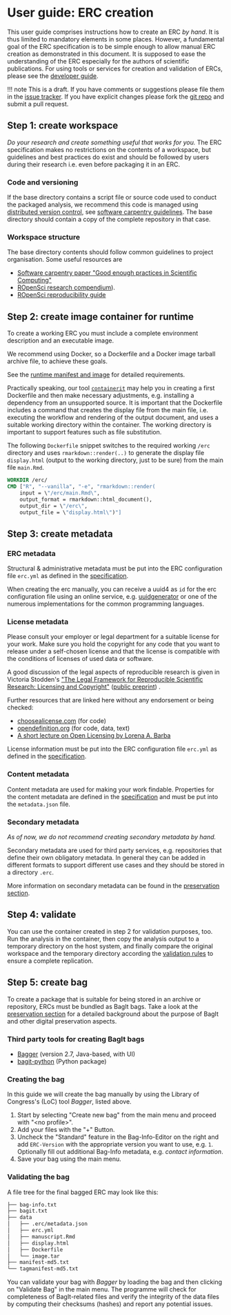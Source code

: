 # User guide: ERC creation

This user guide comprises instructions how to create an ERC _by hand_.
It is thus limited to mandatory elements in some places.
However, a fundamental goal of the ERC specification is to be simple enough to allow manual ERC creation as demonstrated in this document.
It is supposed to ease the understanding of the ERC especially for the authors of scientific publications.
For using tools or services for creation and validation of ERCs, please see the [developer guide](../dev-guide/index.md).

!!! note
    This is a draft.
    If you have comments or suggestions please file them in the <a href="https://github.com/o2r-project/erc-spec/issues">issue tracker</a>.
    If you have explicit changes please fork the <a href="https://github.com/o2r-project/erc-spec">git repo</a> and submit a pull request.

## Step 1: create workspace

_Do your research and create something useful that works for you._
The ERC specification makes no restrictions on the contents of a workspace, but guidelines and best practices do exist and should be followed by users during their research i.e. even before packaging it in an ERC.

### Code and versioning

If the base directory contains a script file or source code used to conduct the packaged analysis, we recommend this code is managed using [distributed version control](https://en.wikipedia.org/wiki/Distributed_version_control), see [software carpentry guidelines](https://github.com/swcarpentry/good-enough-practices-in-scientific-computing/blob/gh-pages/index.md#keeping-track-of-changes).
The base directory should contain a copy of the complete repository in that case.

### Workspace structure

The base directory contents should follow common guidelines to project organisation.
Some useful resources are

- [Software carpentry paper "Good enough practices in Scientific Computing"](https://github.com/swcarpentry/good-enough-practices-in-scientific-computing/blob/gh-pages/index.md#project-organization)
- [ROpenSci research compendium](https://github.com/ropensci/rrrpkg)).
- [ROpenSci reproducibility guide](https://ropensci.github.io/reproducibility-guide/sections/introduction)

## Step 2: create image container for runtime

To create a working ERC you must include a complete environment description and an executable image.

We recommend using Docker, so a Dockerfile and a Docker image tarball archive file, to achieve these goals.

See the [runtime manifest and image](../spec/index.md#runtime-manifest-and-image) for detailed requirements.

Practically speaking, our tool [`containerit`](https://o2r.info/containerit/) may help you in creating a first Dockerfile and then make necessary adjustments, e.g. installing a dependency from an unsupported source.
It is important that the Dockerfile includes a command that creates the display file from the main file, i.e. executing the workflow and rendering of the output document, and uses a suitable working directory within the container.
The working directory is important to support features such as file substitution.

The following `Dockerfile` snippet switches to the required working `/erc` directory and uses `rmarkdown::render(..)` to generate the display file `display.html` (output to the working directory, just to be sure) from the main file `main.Rmd`.

```Dockerfile
WORKDIR /erc/
CMD ["R", "--vanilla", "-e", "rmarkdown::render(
    input = \"/erc/main.Rmd\",
    output_format = rmarkdown::html_document(),
    output_dir = \"/erc\",
    output_file = \"display.html\")"]
```

## Step 3: create metadata

### ERC metadata

Structural & administrative metadata must be put into the ERC configuration file `erc.yml` as defined in the [specification](../spec/index.md#erc-configuration-file).

When creating the erc manually, you can receive a uuid4 as `id` for the erc configuration file using an online service, e.g. [uuidgenerator](https://www.uuidgenerator.net/version4) or one of the numerous implementations for the common programming languages.

### License metadata

Please consult your employer or legal department for a suitable license for your work.
Make sure you hold the copyright for any code that you want to release under a self-chosen license and that the license is compatible with the conditions of licenses of used data or software.

A good discussion of the legal aspects of reproducible research is given in Victoria Stodden's ["The Legal Framework for Reproducible Scientific Research: Licensing and Copyright"](https://aip.scitation.org/doi/pdf/10.1109/MCSE.2009.19) ([public preprint](https://web.stanford.edu/~vcs/papers/LFRSR12012008.pdf)) .

Further resources that are linked here without any endorsement or being checked:

- [choosealicense.com](https://choosealicense.com) (for code)
- [opendefinition.org](http://opendefinition.org) (for code, data, text)
- [A short lecture on Open Licensing by Lorena A. Barba](https://speakerdeck.com/labarba/a-short-lecture-on-open-licensing)

License information must be put into the ERC configuration file `erc.yml` as defined in the [specification](../spec/index.md#erc-configuration-file).

### Content metadata

Content metadata are used for making your work findable.
Properties for the content metadata are defined in the [specification](../spec/index.md#content-metadata) and must be put into the `metadata.json` file.

### Secondary metadata

_As of now, we do not recommend creating secondary metadata by hand._

Secondary metadata are used for third party services, e.g. repositories that define their own obligatory metadata.
In general they can be added in different formats to support different use cases and they should be stored in a directory `.erc`.

More information on secondary metadata can be found in the [preservation section](../spec/index.md#preservation-of-erc).

## Step 4: validate

You can use the container created in step 2 for validation purposes, too.
Run the analysis in the container, then copy the analysis output to a temporary directory on the host system, and finally compare the original workspace and the temporary directory according the [validation rules](../spec/index.md#validation) to ensure a complete replication.

## Step 5: create bag

To create a package that is suitable for being stored in an archive or repository, ERCs must be bundled as BagIt bags.
Take a look at the [preservation section](../spec/index.md#preservation-of-erc) for a detailed background about the purpose of BagIt and other digital preservation aspects.

### Third party tools for creating BagIt bags

- [Bagger](https://github.com/LibraryOfCongress/bagger) (version 2.7, Java-based, with UI)
- [bagit-python](https://libraryofcongress.github.io/bagit-python/) (Python package)

### Creating the bag

In this guide we will create the bag manually by using the Library of Congress's (LoC) tool _Bagger_, listed above.

1. Start by selecting "Create new bag" from the main menu and proceed with "&lt;no profile&gt;".
2. Add your files with the "+" Button.
3. Uncheck the "Standard" feature in the Bag-Info-Editor on the right and add `ERC-Version` with the appropriate version you want to use, e.g. `1`. Optionally fill out additional Bag-Info metadata, e.g. _contact information_.
4. Save your bag using the main menu.

### Validating the bag

A file tree for the final bagged ERC may look like this:

```txt
├── bag-info.txt
├── bagit.txt
├── data
│   ├── .erc/metadata.json
│   ├── erc.yml
│   ├── manuscript.Rmd
│   ├── display.html
│   ├── Dockerfile
│   └── image.tar
├── manifest-md5.txt
└── tagmanifest-md5.txt
```

You can validate your bag with _Bagger_ by loading the bag and then clicking on "Validate Bag" in the main menu.
The programme will check for completeness of BagIt-related files and verify the integrity of the data files by computing their checksums (hashes) and report any potential issues.
